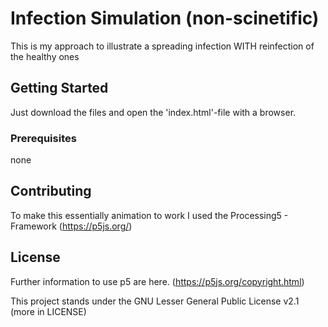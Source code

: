 # Infection Simulation (non-scinetific)

This is my approach to illustrate a spreading infection WITH reinfection of the healthy ones

## Getting Started

Just download the files and open the 'index.html'-file with a browser.

### Prerequisites

none

## Contributing

To make this essentially animation to work I used the Processing5 - Framework (https://p5js.org/)

## License

Further information to use p5 are here. (https://p5js.org/copyright.html)

This project stands under the GNU Lesser General Public License v2.1 (more in LICENSE)
